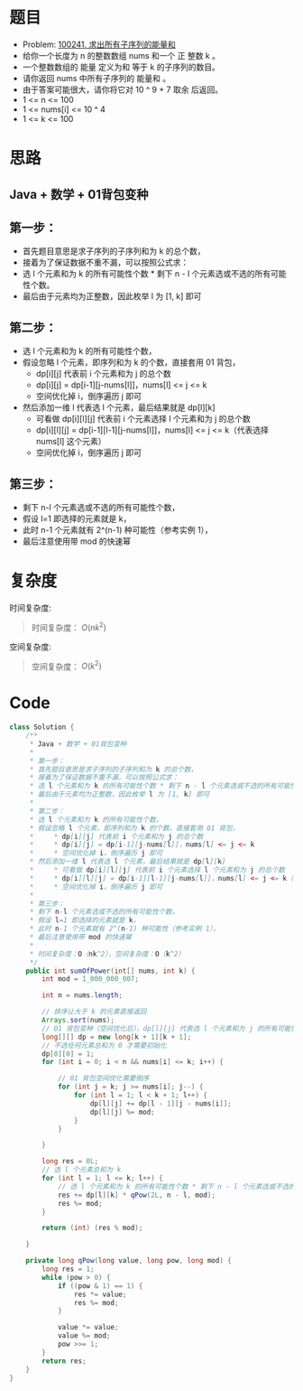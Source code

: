# 题目

* Problem: [100241. 求出所有子序列的能量和](https://leetcode.cn/problems/find-the-sum-of-the-power-of-all-subsequences/description/)
* 给你一个长度为 n 的整数数组 nums 和一个 正 整数 k 。
* 一个整数数组的 能量 定义为和 等于 k 的子序列的数目。
* 请你返回 nums 中所有子序列的 能量和 。
* 由于答案可能很大，请你将它对 10 ^ 9 + 7 取余 后返回。
* 1 <= n <= 100
* 1 <= nums[i] <= 10 ^ 4
* 1 <= k <= 100

# 思路

## Java + 数学 + 01背包变种

## 第一步：
* 首先题目意思是求子序列的子序列和为 k 的总个数，
* 接着为了保证数据不重不漏，可以按照公式求：
* 选 l 个元素和为 k 的所有可能性个数 * 剩下 n - l 个元素选或不选的所有可能性个数。
* 最后由于元素均为正整数，因此枚举 l 为 [1, k] 即可

## 第二步：
* 选 l 个元素和为 k 的所有可能性个数，
* 假设忽略 l 个元素，即序列和为 k 的个数，直接套用 01 背包，
    * dp[i][j] 代表前 i 个元素和为 j 的总个数
    * dp[i][j] = dp[i-1][j-nums[l]]，nums[l] <= j <= k
    * 空间优化掉 i，倒序遍历 j 即可
* 然后添加一维 l 代表选 l 个元素，最后结果就是 dp[l][k]
    * 可看做 dp[i][l][j] 代表前 i 个元素选择 l 个元素和为 j 的总个数
    * dp[i][l][j] = dp[i-1][l-1][j-nums[l]]，nums[l] <= j <= k（代表选择 nums[l] 这个元素）
    * 空间优化掉 i，倒序遍历 j 即可

## 第三步：
* 剩下 n-l 个元素选或不选的所有可能性个数，
* 假设 l=1 即选择的元素就是 k，
* 此时 n-1 个元素就有 2^(n-1) 种可能性（参考实例 1），
* 最后注意使用带 mod 的快速幂

# 复杂度

时间复杂度:
> 时间复杂度： $O(nk^2)$

空间复杂度:
> 空间复杂度： $O(k^2)$



# Code
```Java []
class Solution {
    /**
     * Java + 数学 + 01背包变种
     *
     * 第一步：
     * 首先题目意思是求子序列的子序列和为 k 的总个数，
     * 接着为了保证数据不重不漏，可以按照公式求：
     * 选 l 个元素和为 k 的所有可能性个数 * 剩下 n - l 个元素选或不选的所有可能性个数。
     * 最后由于元素均为正整数，因此枚举 l 为 [1, k] 即可
     *
     * 第二步：
     * 选 l 个元素和为 k 的所有可能性个数，
     * 假设忽略 l 个元素，即序列和为 k 的个数，直接套用 01 背包，
     *     * dp[i][j] 代表前 i 个元素和为 j 的总个数
     *     * dp[i][j] = dp[i-1][j-nums[l]]，nums[l] <= j <= k
     *     * 空间优化掉 i，倒序遍历 j 即可
     * 然后添加一维 l 代表选 l 个元素，最后结果就是 dp[l][k]
     *     * 可看做 dp[i][l][j] 代表前 i 个元素选择 l 个元素和为 j 的总个数
     *     * dp[i][l][j] = dp[i-1][l-1][j-nums[l]]，nums[l] <= j <= k（代表选择 nums[l] 这个元素）
     *     * 空间优化掉 i，倒序遍历 j 即可
     *
     * 第三步：
     * 剩下 n-l 个元素选或不选的所有可能性个数，
     * 假设 l=1 即选择的元素就是 k，
     * 此时 n-1 个元素就有 2^(n-1) 种可能性（参考实例 1），
     * 最后注意使用带 mod 的快速幂
     *
     * 时间复杂度：O（nk^2），空间复杂度：O（k^2）
     */
    public int sumOfPower(int[] nums, int k) {
        int mod = 1_000_000_007;

        int n = nums.length;

        // 排序让大于 k 的元素直接返回
        Arrays.sort(nums);
        // 01 背包变种（空间优化后），dp[l][j] 代表选 l 个元素和为 j 的所有可能性个数
        long[][] dp = new long[k + 1][k + 1];
        // 不选任何元素总和为 0 才需要初始化
        dp[0][0] = 1;
        for (int i = 0; i < n && nums[i] <= k; i++) {

            // 01 背包空间优化需要倒序
            for (int j = k; j >= nums[i]; j--) {
                for (int l = 1; l < k + 1; l++) {
                    dp[l][j] += dp[l - 1][j - nums[i]];
                    dp[l][j] %= mod;
                }
            }

        }

        long res = 0L;
        // 选 l 个元素总和为 k
        for (int l = 1; l <= k; l++) {
            // 选 l 个元素和为 k 的所有可能性个数 * 剩下 n - l 个元素选或不选的所有可能性个数 *
            res += dp[l][k] * qPow(2L, n - l, mod);
            res %= mod;
        }

        return (int) (res % mod);

    }

    private long qPow(long value, long pow, long mod) {
        long res = 1;
        while (pow > 0) {
            if ((pow & 1) == 1) {
                res *= value;
                res %= mod;
            }

            value *= value;
            value %= mod;
            pow >>= 1;
        }
        return res;
    }
}
```